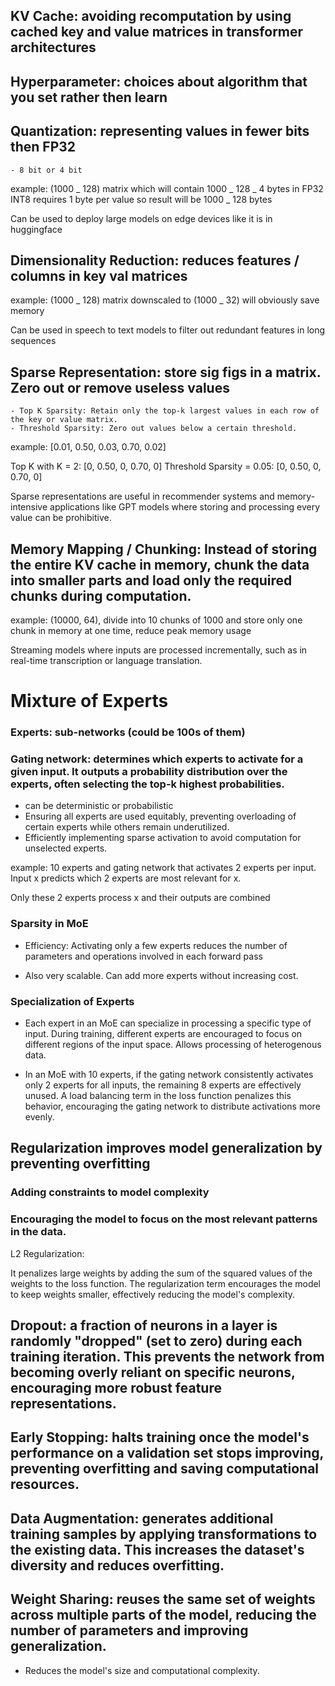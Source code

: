 ## KV Cache: avoiding recomputation by using cached key and value matrices in transformer architectures

## Hyperparameter: choices about algorithm that you set rather then learn

## Quantization: representing values in fewer bits then FP32

    - 8 bit or 4 bit

example: (1000 _ 128) matrix which will contain 1000 _ 128 _ 4 bytes in FP32
INT8 requires 1 byte per value so result will be 1000 _ 128 bytes

Can be used to deploy large models on edge devices like it is in huggingface

## Dimensionality Reduction: reduces features / columns in key val matrices

example: (1000 _ 128) matrix downscaled to (1000 _ 32) will obviously save memory

Can be used in speech to text models to filter out redundant features in long sequences

## Sparse Representation: store sig figs in a matrix. Zero out or remove useless values

    - Top K Sparsity: Retain only the top-k largest values in each row of the key or value matrix.
    - Threshold Sparsity: Zero out values below a certain threshold.

example: [0.01, 0.50, 0.03, 0.70, 0.02]

Top K with K = 2: [0, 0.50, 0, 0.70, 0]
Threshold Sparsity = 0.05: [0, 0.50, 0, 0.70, 0]

Sparse representations are useful in recommender systems and memory-intensive applications like GPT models where storing and processing every value can be prohibitive.

## Memory Mapping / Chunking: Instead of storing the entire KV cache in memory, chunk the data into smaller parts and load only the required chunks during computation.

example: (10000, 64), divide into 10 chunks of 1000 and store only one chunk in memory at one time, reduce peak memory usage

Streaming models where inputs are processed incrementally, such as in real-time transcription or language translation.

# Mixture of Experts

### Experts: sub-networks (could be 100s of them)

### Gating network: determines which experts to activate for a given input. It outputs a probability distribution over the experts, often selecting the top-k highest probabilities.

- can be deterministic or probabilistic
- Ensuring all experts are used equitably, preventing overloading of certain experts while others remain underutilized.
- Efficiently implementing sparse activation to avoid computation for unselected experts.

example: 10 experts and gating network that activates 2 experts per input. Input x predicts which 2 experts are most relevant for x.

Only these 2 experts process x and their outputs are combined

### Sparsity in MoE

- Efficiency: Activating only a few experts reduces the number of parameters and operations involved in each forward pass

- Also very scalable. Can add more experts without increasing cost.

### Specialization of Experts

- Each expert in an MoE can specialize in processing a specific type of input. During training, different experts are encouraged to focus on different regions of the input space. Allows processing of heterogenous data.

- In an MoE with 10 experts, if the gating network consistently activates only 2 experts for all inputs, the remaining 8 experts are effectively unused. A load balancing term in the loss function penalizes this behavior, encouraging the gating network to distribute activations more evenly.

## Regularization improves model generalization by preventing overfitting

### Adding constraints to model complexity

### Encouraging the model to focus on the most relevant patterns in the data.

L2 Regularization:

It penalizes large weights by adding the sum of the squared values of the weights to the loss function. The regularization term encourages the model to keep weights smaller, effectively reducing the model's complexity.

## Dropout: a fraction of neurons in a layer is randomly "dropped" (set to zero) during each training iteration. This prevents the network from becoming overly reliant on specific neurons, encouraging more robust feature representations.

## Early Stopping: halts training once the model's performance on a validation set stops improving, preventing overfitting and saving computational resources.

## Data Augmentation: generates additional training samples by applying transformations to the existing data. This increases the dataset's diversity and reduces overfitting.

## Weight Sharing: reuses the same set of weights across multiple parts of the model, reducing the number of parameters and improving generalization.

- Reduces the model's size and computational complexity.
